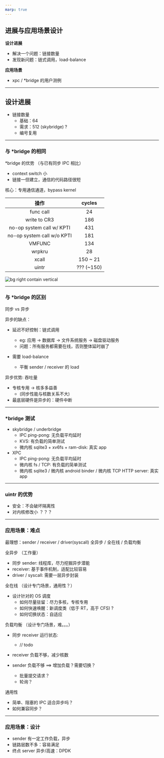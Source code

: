 ```yaml
---
marp: true
---
```


## 进展与应用场景设计

**设计进展**

* 解决一个问题：链接数量
* 发现新问题：链式调用，load-balance

**应用场景**

* xpc / *bridge 的用户测例

---

## 设计进展

* 链接数量
  * 基础：64
  * 需求：512 (skybridge) ?
  * 编号复用

---

### 与 *bridge 的相同

*bridge 的优势 （与已有同步 IPC 相比）

* context switch 小
* 链接一但建立，通信的代码路径很短

核心：专用通信通道，bypass kernel

|            操作            |   cycles   |
| :------------------------: | :--------: |
|         func call          |     24     |
|        write to CR3        |    186     |
| no-op system call w/ KPTI  |    431     |
| no-op system call w/o KPTI |    181     |
|           VMFUNC           |    134     |
|           wrpkru           |     28     |
|           xcall            |  150 ~ 21  |
|           uintr            | ??? (~150) |



![bg right contain vertical](sky1.jpg)

---

### 与 *bridge 的区别

同步  vs  异步

异步的缺点：

* 延迟不好控制：链式调用

  * eg: 应用 -> 数据库  ->  文件系统服务 -> 磁盘驱动服务
  * 问题：所有服务都需要在线，否则整体延时崩了
* 需要 load-balance 
  * 平衡 sender / receiver 的 load


异步优势: 吞吐量
  * 专核专用 -> 核多多益善
    *  (同步性能与核数关系不大)
  * 最底层硬件是异步的：硬件中断

---

### *bridge 测试

* skybridge / underbridge
  * IPC ping-pong: 无负载平均延时
  * KVS: 有负载的简单测试
  * 微内核 sqlite3 + xv6fs + ram-disk: 真实 app
* XPC
  * IPC ping-pong: 无负载平均延时
  * 微内核 fs / TCP: 有负载的简单测试
  * 微内核 sqlite3 / 微内核 android binder / 微内核 TCP HTTP server: 真实 app


---

### uintr 的优势

* 安全：不会破坏隔离性
* 对内核修改小 ？？？

---

### 应用场景：难点

最理想：sender / receiver / driver(syscall) 全异步 / 全在线 / 负载均衡

全异步 （工作量）

* 同步 sender: 线程库，尽力挖掘异步潜能
* receiver: 基于事件机制，适配比较容易
* driver / syscall: 需要一层异步封装

全在线 （设计专门场景，通用性？）

* 设计针对的 OS 调度
  * 如何尽量驻留：尽力多核，专核专用
  * 如何快速唤醒：新调度类（低于 RT，高于 CFS) ?
  * 如何切换状态：自适应

负载均衡 （设计专门场景，难。。。）

* 同步 receiver 运行状态:
  *  // todo

* receiver 负载不够，减少核数

* sender 负载不够 ==> 增加负载？需要切换？
  * 批量提交请求？
  * 轮询？

通用性

* 简单、阻塞的 IPC 适合异步吗？
* 如何兼容同步？

---

### 应用场景：设计

* sender 有一定工作负载，异步
* 链路层数不多：容易满足
* 终点 server 异步/高速：DPDK





